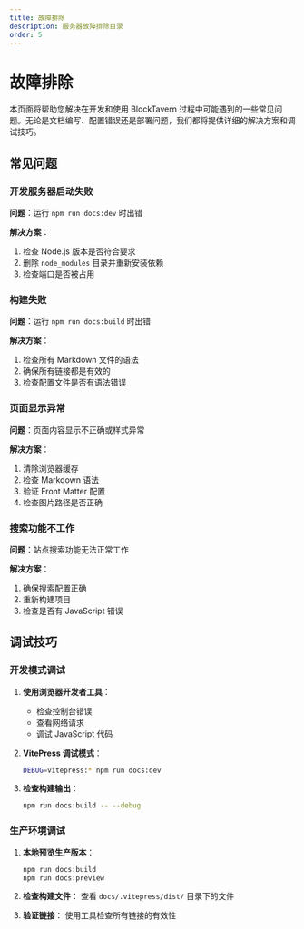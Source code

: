 ```yaml
---
title: 故障排除
description: 服务器故障排除目录
order: 5
---
```


# 故障排除
本页面将帮助您解决在开发和使用 BlockTavern 过程中可能遇到的一些常见问题。无论是文档编写、配置错误还是部署问题，我们都将提供详细的解决方案和调试技巧。

## 常见问题

### 开发服务器启动失败

**问题**：运行 `npm run docs:dev` 时出错

**解决方案**：
1. 检查 Node.js 版本是否符合要求
2. 删除 `node_modules` 目录并重新安装依赖
3. 检查端口是否被占用

### 构建失败

**问题**：运行 `npm run docs:build` 时出错

**解决方案**：
1. 检查所有 Markdown 文件的语法
2. 确保所有链接都是有效的
3. 检查配置文件是否有语法错误

### 页面显示异常

**问题**：页面内容显示不正确或样式异常

**解决方案**：
1. 清除浏览器缓存
2. 检查 Markdown 语法
3. 验证 Front Matter 配置
4. 检查图片路径是否正确

### 搜索功能不工作

**问题**：站点搜索功能无法正常工作

**解决方案**：
1. 确保搜索配置正确
2. 重新构建项目
3. 检查是否有 JavaScript 错误

## 调试技巧

### 开发模式调试

1. **使用浏览器开发者工具**：
   - 检查控制台错误
   - 查看网络请求
   - 调试 JavaScript 代码

2. **VitePress 调试模式**：
   ```bash
   DEBUG=vitepress:* npm run docs:dev
   ```

3. **检查构建输出**：
   ```bash
   npm run docs:build -- --debug
   ```

### 生产环境调试

1. **本地预览生产版本**：
   ```bash
   npm run docs:build
   npm run docs:preview
   ```

2. **检查构建文件**：
   查看 `docs/.vitepress/dist/` 目录下的文件

3. **验证链接**：
   使用工具检查所有链接的有效性